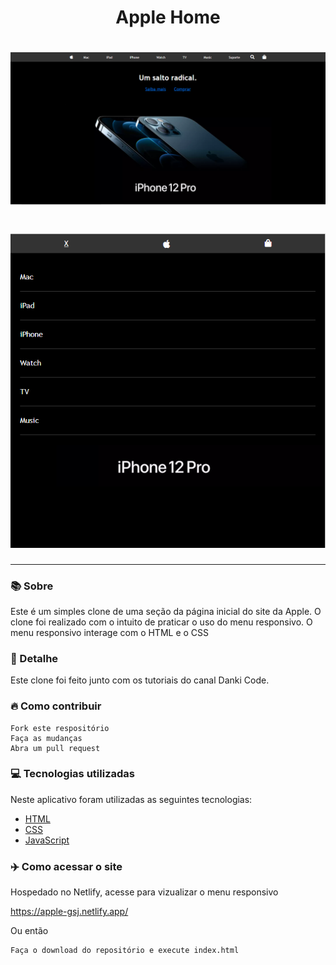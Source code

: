 <h1 align="center">Apple Home</h1>
<h1 align="center"><img src="./img/apple-desktop.PNG"></h1>
<h1 align="center"><img src="./img/apple-mobile.PNG"></h1>

<hr>

### 📚 Sobre

Este é um simples clone de uma seção da página inicial do site da Apple. O clone foi realizado com o intuito de praticar o uso do menu responsivo.
O menu responsivo interage com o HTML e o CSS

### 🎨 Detalhe

Este clone foi feito junto com os tutoriais do canal Danki Code.

### 🔥 Como contribuir

```
Fork este respositório
Faça as mudanças
Abra um pull request
```

### 💻 Tecnologias utilizadas

Neste aplicativo foram utilizadas as seguintes tecnologias:

- [HTML](https://www.w3schools.com/html/)
- [CSS](https://www.w3schools.com/css/)
- [JavaScript](https://www.w3schools.com/js/)

### ✈️ Como acessar o site

Hospedado no Netlify, acesse para vizualizar o menu responsivo

https://apple-gsj.netlify.app/

Ou então 

```
Faça o download do repositório e execute index.html
```
